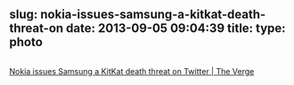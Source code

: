 slug: nokia-issues-samsung-a-kitkat-death-threat-on
date: 2013-09-05 09:04:39
title: 
type: photo
---

<a href="http://www.theverge.com/2013/9/4/4695282/nokia-kitkat-samsung-tweet-threat"><img src="{{@asset.url swerner/tumblr/2013-09-05-nokia-issues-samsung-a-kitkat-death-threat-on-804e177dc9.jpeg}}" alt=""/></a>

[Nokia issues Samsung a KitKat death threat on Twitter | The Verge](http://www.theverge.com/2013/9/4/4695282/nokia-kitkat-samsung-tweet-threat)
